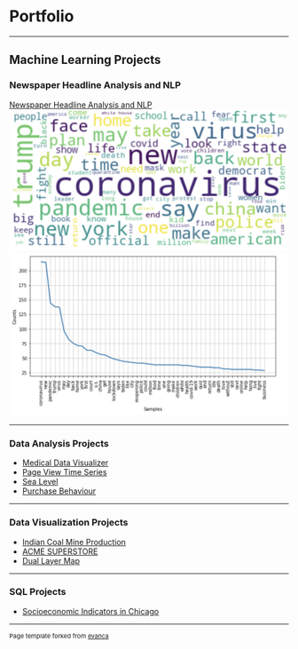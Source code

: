 # Portfolio

---
## Machine Learning Projects 

### Newspaper Headline Analysis and NLP


[Newspaper Headline Analysis and NLP](/sample_page)
<img src="images/nlp_fig1.png?raw=true"/>
<img src="images/nlp_fig2.png?raw=true"/>


---
###  Data Analysis Projects 

- [Medical Data Visualizer](http://example.com/)
- [Page View Time Series](http://example.com/)
- [Sea Level](https://github.com/ssilvacris/ssilva.github.io/blob/main/projects/Sea_level.html)
- [Purchase Behaviour](http://example.com/)


---
### Data Visualization Projects 

- [Indian Coal Mine Production](shorturl.at/ijHO7)
- [ACME SUPERSTORE](shorturl.at/huFN3)
- [Dual Layer Map](shorturl.at/czAEX)


---

### SQL Projects 

- [Socioeconomic Indicators in Chicago](http://example.com/)


---
<p style="font-size:11px">Page template forked from <a href="https://github.com/evanca/quick-portfolio">evanca</a></p>
<!-- Remove above link if you don't want to attibute -->
